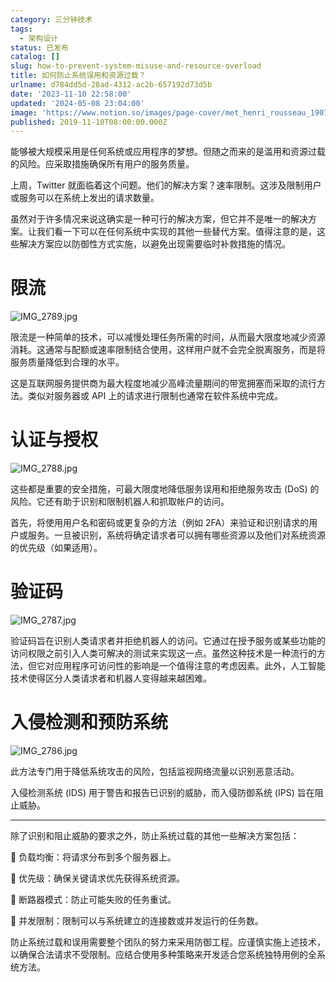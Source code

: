 ```yaml
---
category: 三分钟技术
tags:
  - 架构设计
status: 已发布
catalog: []
slug: how-to-prevent-system-misuse-and-resource-overload
title: 如何防止系统误用和资源过载？
urlname: d784dd5d-28ad-4312-ac2b-657192d73d5b
date: '2023-11-10 22:58:00'
updated: '2024-05-08 23:04:00'
image: 'https://www.notion.so/images/page-cover/met_henri_rousseau_1907.jpg'
published: 2019-11-10T08:00:00.000Z
---
```


能够被大规模采用是任何系统或应用程序的梦想。但随之而来的是滥用和资源过载的风险。应采取措施确保所有用户的服务质量。


上周，Twitter 就面临着这个问题。他们的解决方案？速率限制。这涉及限制用户或服务可以在系统上发出的请求数量。


虽然对于许多情况来说这确实是一种可行的解决方案，但它并不是唯一的解决方案。让我们看一下可以在任何系统中实现的其他一些替代方案。值得注意的是，这些解决方案应以防御性方式实施，以避免出现需要临时补救措施的情况。


# 限流


![IMG_2789.jpg](https://r2.ithuo.net/elog-image/ee7bcb8993f7f71fcf220ca259d8e6a4.jpg)


限流是一种简单的技术，可以减慢处理任务所需的时间，从而最大限度地减少资源消耗。这通常与配额或速率限制结合使用，这样用户就不会完全脱离服务，而是将服务质量降低到合理的水平。


这是互联网服务提供商为最大程度地减少高峰流量期间的带宽拥塞而采取的流行方法。类似对服务器或 API 上的请求进行限制也通常在软件系统中完成。


# 认证与授权


![IMG_2788.jpg](https://r2.ithuo.net/elog-image/3d40eb453af05b5abc5a620def12db30.jpg)


这些都是重要的安全措施，可最大限度地降低服务误用和拒绝服务攻击 (DoS) 的风险。它还有助于识别和限制机器人和抓取帐户的访问。


首先，将使用用户名和密码或更复杂的方法（例如 2FA）来验证和识别请求的用户或服务。一旦被识别，系统将确定请求者可以拥有哪些资源以及他们对系统资源的优先级（如果适用）。


# 验证码


![IMG_2787.jpg](https://r2.ithuo.net/elog-image/64bbf68443a83503c9494a3dc80c1e52.jpg)


验证码旨在识别人类请求者并拒绝机器人的访问。它通过在授予服务或某些功能的访问权限之前引入人类可解决的测试来实现这一点。虽然这种技术是一种流行的方法，但它对应用程序可访问性的影响是一个值得注意的考虑因素。此外，人工智能技术使得区分人类请求者和机器人变得越来越困难。


# 入侵检测和预防系统


![IMG_2786.jpg](https://r2.ithuo.net/elog-image/eebeadf02acf1eea368e88e974417eca.jpg)


此方法专门用于降低系统攻击的风险，包括监视网络流量以识别恶意活动。


入侵检测系统 (IDS) 用于警告和报告已识别的威胁，而入侵防御系统 (IPS) 旨在阻止威胁。


---


除了识别和阻止威胁的要求之外，防止系统过载的其他一些解决方案包括：


🔸 负载均衡：将请求分布到多个服务器上。


🔸 优先级：确保关键请求优先获得系统资源。


🔸 断路器模式：防止可能失败的任务重试。


🔸 并发限制：限制可以与系统建立的连接数或并发运行的任务数。


防止系统过载和误用需要整个团队的努力来采用防御工程。应谨慎实施上述技术，以确保合法请求不受限制。应结合使用多种策略来开发适合您系统独特用例的全系统方法。

